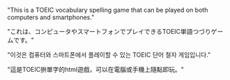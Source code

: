 "This is a TOEIC vocabulary spelling game that can be played on both computers and smartphones."

"これは、コンピュータやスマートフォンでプレイできるTOEIC単語つづりゲームです。"

"이것은 컴퓨터와 스마트폰에서 플레이할 수 있는 TOEIC 단어 철자 게임입니다."

"這是TOEIC拚單字的html遊戲，可以在電腦或手機上隨點即玩。"
